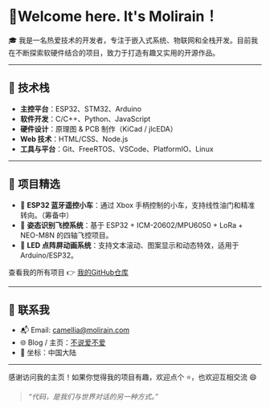 # 👋Welcome here. It's Molirain！

🎓 我是一名热爱技术的开发者，专注于嵌入式系统、物联网和全栈开发。目前我在不断探索软硬件结合的项目，致力于打造有趣又实用的开源作品。

---

## 🔧 技术栈

- **主控平台**：ESP32、STM32、Arduino
- **软件开发**：C/C++、Python、JavaScript
- **硬件设计**：原理图 & PCB 制作（KiCad / jlcEDA）
- **Web 技术**：HTML/CSS、Node.js
- **工具与平台**：Git、FreeRTOS、VSCode、PlatformIO、Linux

---

## 📌 项目精选

- 🚗 **ESP32 蓝牙遥控小车**：通过 Xbox 手柄控制的小车，支持线性油门和精准转向。（筹备中）
- 🧭 **姿态识别飞控系统**：基于 ESP32 + ICM-20602/MPU6050 + LoRa + NEO-M8N 的四轴飞控项目。
- 🧩 **LED 点阵屏动画系统**：支持文本滚动、图案显示和动态特效，适用于 Arduino/ESP32。

查看我的所有项目 👉 [我的GitHub仓库](https://github.com/Molirain-jy)

---

## 📨 联系我

- 📬 Email: camellia@molirain.com
- 🌐 Blog / 主页：[不说爱不爱](https://blog.molirain.com) 
- 📌 坐标：中国大陆

---

感谢访问我的主页！如果你觉得我的项目有趣，欢迎点个 ⭐️，也欢迎互相交流 😄

> _“代码，是我们与世界对话的另一种方式。”_
